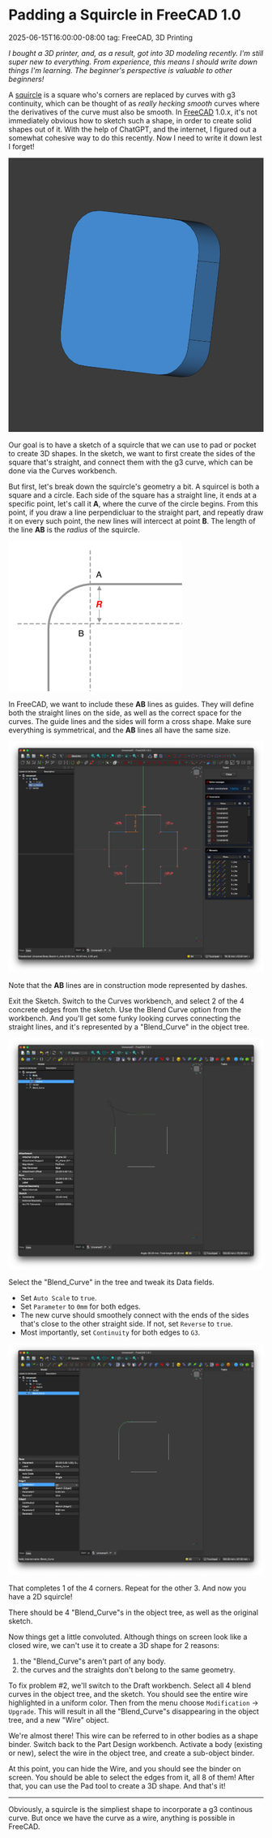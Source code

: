 # Padding a Squircle in FreeCAD 1.0
2025-06-15T16:00:00-08:00
tag: FreeCAD, 3D Printing


_I bought a 3D printer, and, as a result, got into 3D modeling recently. I'm still super new to everything. From experience, this means I should write down things I'm learning. The beginner's perspective is valuable to other beginners!_


A [squircle](https://en.wikipedia.org/wiki/Squircle) is a square who's corners are replaced by curves with g3 continuity, which can be thought of as _really hecking smooth_ curves where the derivatives of the curve must also be smooth. In [FreeCAD](https://www.freecad.org/) 1.0.x, it's not immediately obvious how to sketch such a shape, in order to create solid shapes out of it. With the help of ChatGPT, and the internet, I figured out a somewhat cohesive way to do this recently. Now I need to write it down lest I forget!

![Finished 3D shape with a squircle front profile](/assets/2025/06/squircle-00-finished.png)

Our goal is to have a sketch of a squircle that we can use to pad or pocket to create 3D shapes. In the sketch, we want to first create the sides of the square that's straight, and connect them with the g3 curve, which can be done via the Curves workbench.

But first, let's break down the squircle's geometry a bit. A squircel is both a square and a circle. Each side of the square has a straight line, it ends at a specific point, let's call it **A**, where the curve of the circle begins. From this point, if you draw a line perpendicluar to the straight part, and repeatly draw it on every such point, the new lines will intercect at point **B**. The length of the line **AB** is the *radius* of the squircle.

![Image illustrating the radius of a squircle](/assets/2025/06/squircle-01-radius.png)

In FreeCAD, we want to include these **AB** lines as guides. They will define both the straight lines on the side, as well as the correct space for the curves. The guide lines and the sides will form a cross shape. Make sure everything is symmetrical, and the **AB** lines all have the same size.

![Screenshot of the FreeCAD sketch of a cross outline](/assets/2025/06/squircle-02-sketch-cross-shape.png)

Note that the **AB** lines are in construction mode represented by dashes.


Exit the Sketch. Switch to the Curves workbench, and select 2 of the 4 concrete edges from the sketch. Use the Blend Curve option from the workbench. And you'll get some funky looking curves connecting the straight lines, and it's represented by a "Blend_Curve" in the object tree.


![Screenshot of adding the blend curve](/assets/2025/06/squircle-03-curve-unfixed.png)


Select the "Blend_Curve" in the tree and tweak its Data fields.
* Set `Auto Scale` to `true`.
* Set `Parameter` to `0mm` for both edges.
* The new curve should smoothely connect with the ends of the sides that's close to the other straight side. If not, set `Reverse` to `true`.
* Most importantly, set `Continuity` for both edges to `G3`.

![Screenshot of fixed blend curve](/assets/2025/06/squircle-04-curve-fixed.png)

That completes 1 of the 4 corners. Repeat for the other 3. And now you have a 2D squircle!

There should be 4 "Blend_Curve"s in the object tree, as well as the original sketch.

Now things get a little convoluted. Although things on screen look like a closed wire, we can't use it to create a 3D shape for 2 reasons:

1. the "Blend_Curve"s aren't part of any body.
2. the curves and the straights don't belong to the same geometry.

To fix problem #2, we'll switch to the Draft workbench. Select all 4 blend curves in the object tree, and the sketch. You should see the entire wire highlighted in a uniform color. Then from the menu choose `Modification` -> `Upgrade`. This will result in all the "Blend_Curve"s disappearing in the object tree, and a new "Wire" object.


We're almost there! This wire can be referred to in other bodies as a shape binder. Switch back to the Part Design workbench. Activate a body (existing or new), select the wire in the object tree, and create a sub-object binder.

At this point, you can hide the Wire, and you should see the binder on screen. You should be able to select the edges from it, all 8 of them! After that, you can use the Pad tool to create a 3D shape. And that's it!

---

Obviously, a squircle is the simpliest shape to incorporate a g3 continous curve. But once we have the curve as a wire, anything is possible in FreeCAD.
